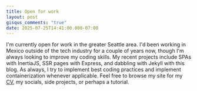```yaml
---
title: Open for work
layout: post
gisqus_comments: "true"
date: 2025-07-25T14:41:00.000-07:00
---
```


I'm currently open for work in the greater Seattle area. I'd been working in Mexico outside of the tech industry for a couple of years now, though I'm always looking to improve my coding skills. My recent projects include SPAs with InertiaJS, SSR pages with Express, and dabbling with Jekyll with this blog. As always, I try to implement best coding practices and implement containerization whenever applicable.
Feel free to browse my site for my [CV](../../cv), my socials, side projects, or perhaps a tutorial.

